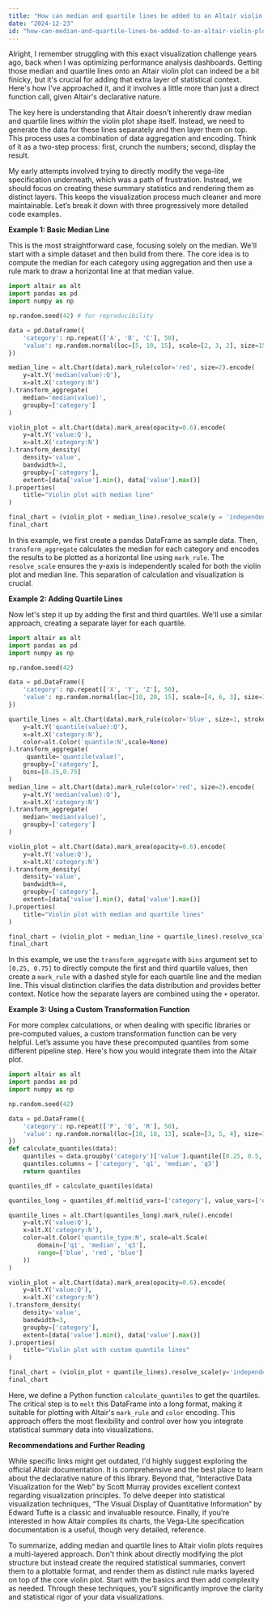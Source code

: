 ```yaml
---
title: "How can median and quartile lines be added to an Altair violin plot?"
date: "2024-12-23"
id: "how-can-median-and-quartile-lines-be-added-to-an-altair-violin-plot"
---
```


Alright,  I remember struggling with this exact visualization challenge years ago, back when I was optimizing performance analysis dashboards. Getting those median and quartile lines onto an Altair violin plot can indeed be a bit finicky, but it's crucial for adding that extra layer of statistical context. Here's how I've approached it, and it involves a little more than just a direct function call, given Altair's declarative nature.

The key here is understanding that Altair doesn't inherently draw median and quartile lines *within* the violin plot shape itself. Instead, we need to generate the data for these lines separately and then layer them on top. This process uses a combination of data aggregation and encoding. Think of it as a two-step process: first, crunch the numbers; second, display the result.

My early attempts involved trying to directly modify the vega-lite specification underneath, which was a path of frustration. Instead, we should focus on creating these summary statistics and rendering them as distinct layers. This keeps the visualization process much cleaner and more maintainable. Let’s break it down with three progressively more detailed code examples.

**Example 1: Basic Median Line**

This is the most straightforward case, focusing solely on the median. We'll start with a simple dataset and then build from there. The core idea is to compute the median for each category using aggregation and then use a rule mark to draw a horizontal line at that median value.

```python
import altair as alt
import pandas as pd
import numpy as np

np.random.seed(42) # for reproducibility

data = pd.DataFrame({
    'category': np.repeat(['A', 'B', 'C'], 50),
    'value': np.random.normal(loc=[5, 10, 15], scale=[2, 3, 2], size=150)
})

median_line = alt.Chart(data).mark_rule(color='red', size=2).encode(
    y=alt.Y('median(value):Q'),
    x=alt.X('category:N')
).transform_aggregate(
    median='median(value)',
    groupby=['category']
)

violin_plot = alt.Chart(data).mark_area(opacity=0.6).encode(
    y=alt.Y('value:Q'),
    x=alt.X('category:N')
).transform_density(
    density='value',
    bandwidth=2,
    groupby=['category'],
    extent=[data['value'].min(), data['value'].max()]
).properties(
    title="Violin plot with median line"
)

final_chart = (violin_plot + median_line).resolve_scale(y = 'independent')
final_chart
```

In this example, we first create a pandas DataFrame as sample data. Then, `transform_aggregate` calculates the median for each category and encodes the results to be plotted as a horizontal line using `mark_rule`. The `resolve_scale` ensures the y-axis is independently scaled for both the violin plot and median line. This separation of calculation and visualization is crucial.

**Example 2: Adding Quartile Lines**

Now let's step it up by adding the first and third quartiles. We'll use a similar approach, creating a separate layer for each quartile.

```python
import altair as alt
import pandas as pd
import numpy as np

np.random.seed(42)

data = pd.DataFrame({
    'category': np.repeat(['X', 'Y', 'Z'], 50),
    'value': np.random.normal(loc=[10, 20, 15], scale=[4, 6, 3], size=150)
})

quartile_lines = alt.Chart(data).mark_rule(color='blue', size=1, strokeDash=[3,3]).encode(
    y=alt.Y('quantile(value):Q'),
    x=alt.X('category:N'),
    color=alt.Color('quantile:N',scale=None)
).transform_aggregate(
     quantile='quantile(value)',
    groupby=['category'],
    bins=[0.25,0.75]
)
median_line = alt.Chart(data).mark_rule(color='red', size=2).encode(
    y=alt.Y('median(value):Q'),
    x=alt.X('category:N')
).transform_aggregate(
    median='median(value)',
    groupby=['category']
)

violin_plot = alt.Chart(data).mark_area(opacity=0.6).encode(
    y=alt.Y('value:Q'),
    x=alt.X('category:N')
).transform_density(
    density='value',
    bandwidth=4,
    groupby=['category'],
    extent=[data['value'].min(), data['value'].max()]
).properties(
    title="Violin plot with median and quartile lines"
)

final_chart = (violin_plot + median_line + quartile_lines).resolve_scale(y='independent')
final_chart
```

In this example, we use the `transform_aggregate` with `bins` argument set to `[0.25, 0.75]` to directly compute the first and third quartile values, then create a `mark_rule` with a dashed style for each quartile line and the median line. This visual distinction clarifies the data distribution and provides better context. Notice how the separate layers are combined using the `+` operator.

**Example 3: Using a Custom Transformation Function**

For more complex calculations, or when dealing with specific libraries or pre-computed values, a custom transformation function can be very helpful. Let’s assume you have these precomputed quantiles from some different pipeline step. Here's how you would integrate them into the Altair plot.

```python
import altair as alt
import pandas as pd
import numpy as np

np.random.seed(42)

data = pd.DataFrame({
    'category': np.repeat(['P', 'Q', 'R'], 50),
    'value': np.random.normal(loc=[10, 18, 13], scale=[3, 5, 4], size=150)
})
def calculate_quantiles(data):
    quantiles = data.groupby('category')['value'].quantile([0.25, 0.5, 0.75]).unstack().reset_index()
    quantiles.columns = ['category', 'q1', 'median', 'q3']
    return quantiles

quantiles_df = calculate_quantiles(data)

quantiles_long = quantiles_df.melt(id_vars=['category'], value_vars=['q1', 'median', 'q3'], var_name='quantile_type', value_name='value')

quantile_lines = alt.Chart(quantiles_long).mark_rule().encode(
    y=alt.Y('value:Q'),
    x=alt.X('category:N'),
    color=alt.Color('quantile_type:N', scale=alt.Scale(
        domain=['q1', 'median', 'q3'],
        range=['blue', 'red', 'blue']
    ))
)

violin_plot = alt.Chart(data).mark_area(opacity=0.6).encode(
    y=alt.Y('value:Q'),
    x=alt.X('category:N')
).transform_density(
    density='value',
    bandwidth=3,
    groupby=['category'],
    extent=[data['value'].min(), data['value'].max()]
).properties(
    title="Violin plot with custom quantile lines"
)

final_chart = (violin_plot + quantile_lines).resolve_scale(y='independent')
final_chart
```

Here, we define a Python function `calculate_quantiles` to get the quartiles. The critical step is to `melt` this DataFrame into a long format, making it suitable for plotting with Altair's `mark_rule` and `color` encoding. This approach offers the most flexibility and control over how you integrate statistical summary data into visualizations.

**Recommendations and Further Reading**

While specific links might get outdated, I'd highly suggest exploring the official Altair documentation. It is comprehensive and the best place to learn about the declarative nature of this library. Beyond that, “Interactive Data Visualization for the Web” by Scott Murray provides excellent context regarding visualization principles. To delve deeper into statistical visualization techniques, “The Visual Display of Quantitative Information” by Edward Tufte is a classic and invaluable resource. Finally, if you’re interested in how Altair compiles its charts, the Vega-Lite specification documentation is a useful, though very detailed, reference.

To summarize, adding median and quartile lines to Altair violin plots requires a multi-layered approach. Don't think about directly modifying the plot structure but instead create the required statistical summaries, convert them to a plottable format, and render them as distinct rule marks layered on top of the core violin plot. Start with the basics and then add complexity as needed. Through these techniques, you’ll significantly improve the clarity and statistical rigor of your data visualizations.
